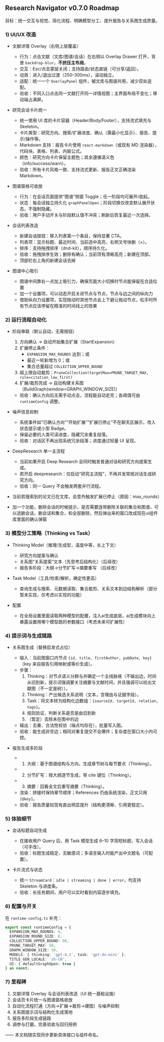 ## Research Navigator v0.7.0 Roadmap

目标：统一交互与视觉、简化流程、明确模型分工、提升报告与关系图生成质量。

### 1) UI/UX 改造

- 文献详情 Overlay（右侧上层覆盖）
  - 行为：点击文献（文库/图谱/会话）在右侧以 Overlay Drawer 打开，背景 `backdrop-blur`，**不挤压主布局**。
  - 交互：Esc/点击蒙层关闭；支持路由/状态直链（可分享/返回）。
  - 动效：进入/退出过渡（250–300ms），滚动独立。
  - 适配：统一一个 `OverlayPanel` 组件，被文库与图谱共用，减少双处适配。
  - 验收：不同入口点击同一文献打开同一详情视图；主界面布局不变化；移动端占满屏。

- 研究会话卡片统一
  - 统一使用 UI 库的卡片容器（Header/Body/Footer），支持流式填充与 Skeleton。
  - 卡片类型：研究方向、搜索/扩展进度、确认（需最小化显示）、报告、提示/操作等。
  - Markdown 支持：报告卡片使用 `react-markdown`（或现有 MD 渲染器），代码块、表格、列表、内联公式。
  - 颜色：研究方向卡片保留主题色；其余遵循语义色（info/success/warn）。
  - 验收：所有卡片风格一致、支持流式更新、报告正文正确渲染 Markdown。

- 图谱窗格可收放
  - 行为：在会话页面提供“图谱”侧窗 Toggle；任一阶段均可展开/收起。
  - 状态：每会话独立持久化 `graphPanelOpen`；阶段切换仅改变默认展开状态，不强制隐藏。
  - 验收：用户手动开关与阶段默认值不冲突；刷新后恢复最近一次选择。

- 会话列表改造
  - 新建会话按钮：移入列表第一个条目，保持显著 CTA。
  - 列表项：显示标题、最近时间、当前选中高亮、右侧叉号快删（×）。
  - 排序：支持拖拽排序（dnd-kit），顺序持久化。
  - 验收：拖拽排序生效；删除有确认；当前项有清晰高亮；新建在顶部。
  - 顶部栏右上角的新建会话去掉

- 图谱中心吸引
  - 图谱中间靠右一点加上吸引力，确保页面大小切换时节点能保留在合适位置
  - 加一个设置项，可以动态开启关闭节点与节点，节点与边之间的纵向力
  - 借助纵向力设置项，实现拖动时其他节点会上下避让拖动节点，松手时所有节点应该停留在精准的时间线上的效果

### 2) 运行流程自动化

- 阶段串联（默认自动，无需按钮）
  1. 方向确认 → 自动开始集合扩展（StartExpansion）
  2. 扩展停止条件：
     - `EXPANSION_MAX_ROUNDS` 达到；或
     - 最近一轮新增为 0；或
     - 集合总量超过 `COLLECTION_UPPER_BOUND`
  3. 超上限自动裁剪：`PruneCollection(targetMax=PRUNE_TARGET_MAX, rule=citation_low_first)`
  4. 扩展/裁剪完成 → 自动构建关系图（BuildGraph(window=GRAPH_WINDOW_SIZE)）
  - 验收：确认方向后无需手动点击，流程能自动走完；各阈值可由 `runtimeConfig` 调整。

- 噪声信息抑制
  - 系统事件如“已确认方向”“开始扩展”“扩展已停止”不在聊天区展示，改入状态提示或小型 Badge。
  - 保留必要的人类可读进度，隐藏冗余重复段落。
  - 验收：对话区不再出现系统冗余段落；进度通过轻量 UI 呈现。

- DeepResearch 单一主流程
  - 当前如果开启 Deep Research 会同时触发普通对话和研究方向提案生成。
  - 若开启 deepresearch：仅启动“研究主流程”，不再并发常规对话生成研究方向。
  - 验收：同一 Query 不会触发两套并行流程。

- 当前若搜索到的论文已在文库，会意外触发扩展已停止（原因：max_rounds）

- 加一个功能，删除会话的时候提示，是否需要连带删除关联的集合和图谱，可以选删会话，删会话和集合，和全部删除，然后弹出来的窗口改成现在ui组件库里面的确认弹窗

### 3) 模型分工策略（Thinking vs Task）

- Thinking Model（推理/生成型，温度中等，长上下文）
  - 研究方向提案与确认
  - 关系图“关系提案”文本（先思考后结构化）（后续改）
  - 报告多阶段：大纲→分节扩写→摘要重写 （后续改）

- Task Model（工具/检索/解析，确定性更高）
  - 查询生成与搜索、元数据读取、集合裁剪、关系文本到边结构解析（部分暂未实现，仅考虑以实现的功能）

- 配置
  - 在全局设置里面读取两种模型的配置，注入ai生成底层，ai生成模块向上暴露设置用哪个模型跑的参数接口（考虑未来可扩展性）

### 4) 提示词与生成链路

- 关系图生成（替换启发式占位）
  - 输入：当前图窗口内节点 `{id, title, firstAuthor, pubDate, key}`（key 来自报告引用映射或等价生成）。
  - 步骤：
    1) Thinking：对节点语义分群与并确定一个主线脉络（不输出边，时间从旧到新，提示词强调要关注摘要与文献时间，并且强调可以给出文献图（不一定是树））。
    2) Thinking：产出候选关系说明（文本，含理由与证据字段）。
    3) Task：将文本转为结构化边数组：`{sourceId, targetId, relation, tags}`。
    4) 规则验证，判断关系是否是由旧到新
    5) （暂定）去除未在图中的边
  - 输出：去重、合法性校验（端点均存在），批量写入图。
  - 验收：能生成非空边；相同对重复提交不会爆炸；复杂度在窗口大小内可控。

- 报告生成多阶段
  - 1) 大纲：基于图谱结构与方向，生成章节树与每节要点（Thinking）。
  - 2) 分节扩写：按大纲逐节生成，带 cite 键位（Thinking）。
  - 3) 摘要：回看全文后重写摘要（Thinking）。
  - 渲染：拼接时保持章节顺序；References 仍由系统渲染，正文只用 `[@key]`。
  - 验收：报告质量较现有直出明显提升（结构更清晰、引用更稳定）。

### 5) 体验细节

- 会话标题自动生成
  - 在接收用户 Query 后，用 Task 模型生成 6–10 字简短标题，写入会话（可手改）。
  - 验收：标题生成稳定、无敏感词；多语言输入时能产出中文题名（可配置）。

- 卡片流式与状态
  - 统一 `StreamCard`：`idle | streaming | done | error`，均支持 Skeleton 与进度条。
  - 验收：长任务期间，用户可以实时看到内容逐步填充。

### 6) 配置与开关

在 `runtime-config.ts` 补充：

```ts
export const runtimeConfig = {
  EXPANSION_MAX_ROUNDS: 4,
  EXPANSION_ROUND_SIZE: 8,
  COLLECTION_UPPER_BOUND: 50,
  PRUNE_TARGET_MAX: 50,
  GRAPH_WINDOW_SIZE: 50,
  MODELS: { thinking: 'gpt-4.1', task: 'gpt-4o-mini' },
  TITLE_GEN_LOCALE: 'zh-CN',
  UI: { defaultGraphOpen: true }
} as const;
```

### 7) 里程碑

1. 文献详情 Overlay 与会话列表改造（UI 统一基础设施）
2. 会话页卡片统一与图谱窗格收放
3. 自动化流程打通（方向→扩展→裁剪→建图）与噪声抑制
4. 关系图提示词与结构化生成落地
5. 报告多阶段生成链路
6. 调参与打磨，完善验收与回归用例

—— 本文档随实现同步更新具体接口与组件命名。


